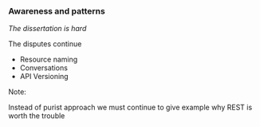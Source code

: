 ### Awareness and patterns

*The dissertation is hard*

The disputes continue

* Resource naming
* Conversations
* API Versioning

Note:

Instead of purist approach we must continue to give example why REST
is worth the trouble
